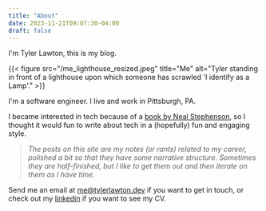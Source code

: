 ```yaml
---
title: "About"
date: 2023-11-21T09:07:30-04:00
draft: false
---
```


I'm Tyler Lawton, this is my blog.

{{< figure src="/me_lighthouse_resized.jpeg" title="Me" alt="Tyler standing in front of a lighthouse upon which someone has scrawled 'I identify as a Lamp'." >}}

I'm a software engineer. I live and work in Pittsburgh, PA.

I became interested in tech because of a [book by Neal Stephenson](https://en.wikipedia.org/wiki/Cryptonomicon), so I thought it would fun to write about tech in a (hopefully) fun and engaging style.

> _The posts on this site are my notes (or rants) related to my career, polished a bit so that they have some narrative structure. Sometimes they are half-finished, but I like to get them out and then iterate on them as I have time._

Send me an email at me@tylerlawton.dev if you want to get in touch, or check out my [linkedin](https://www.linkedin.com/in/tylerlawton/) if you want to see my CV.
